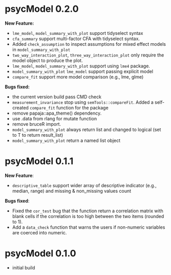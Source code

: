 # psycModel 0.2.0
**New Feature:**
* `lme_model`, `model_summary_with_plot` support tidyselect syntax 
* `cfa_summary` support multi-factor CFA with tidyselect syntax.
* Added `check_assumption` to inspect assumptions for mixed effect models in `model_summary_with_plot`
* `two_way_interaction_plot`, `three_way_interaction_plot` only require the model object to produce the plot.
* `lme_model`, `model_summary_with_plot` support using `lme4` package. 
* `model_summary_with_plot` `lme_model` support passing explicit model
* `compare_fit` support more model comparison (e.g., lme, glme)

**Bugs fixed:**
* the current version build pass CMD check 
* `measurement_invariance` stop using `semTools::compareFit`. Added a self-created `compare_fit` function for the package
* remove papaja::apa_theme() dependency.
* use .data from rlang for mutate function
* remove bruceR import.
* `model_summary_with_plot` always return list and changed to logical (set to T to return result_list)
* `model_summary_with_plot` return a named list object

# psycModel 0.1.1
**New Feature**: 
* `descriptive_table` support wider array of descriptive indicator (e.g., median, range) and missing & non_missing values count

**Bugs fixed**: 
* Fixed the `cor_test` bug that the function return a correlation matrix with blank cells if the correlation is too high between the two items (rounded to 1). 
* Add a `data_check` function that warns the users if non-numeric variables are coerced into numeric. 

# psycModel 0.1.0

* initial build

